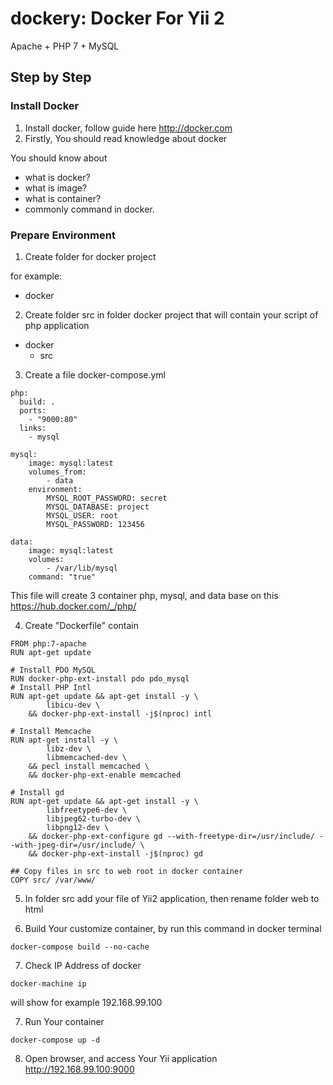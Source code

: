 # dockery: Docker For Yii 2

Apache + PHP 7 + MySQL

## Step by Step

### Install Docker
1. Install docker, follow guide here http://docker.com
2. Firstly, You should read knowledge about docker

You should know about 
- what is docker?
- what is image?
- what is container?
- commonly command in docker.

### Prepare Environment
1. Create folder for docker project

for example:
  - docker

2. Create folder src in folder docker project that will contain your script of php application
  + docker
	- src
	
3. Create a file docker-compose.yml
```
php:
  build: .
  ports:
    - "9000:80"
  links:
    - mysql

mysql:
    image: mysql:latest
    volumes_from:
        - data
    environment:
        MYSQL_ROOT_PASSWORD: secret
        MYSQL_DATABASE: project
        MYSQL_USER: root
        MYSQL_PASSWORD: 123456

data:
    image: mysql:latest
    volumes:
        - /var/lib/mysql
    command: "true"
```
	
This file will create 3 container php, mysql, and data
base on this https://hub.docker.com/_/php/
	
4. Create "Dockerfile" contain
```
FROM php:7-apache
RUN apt-get update

# Install PDO MySQL
RUN docker-php-ext-install pdo pdo_mysql
# Install PHP Intl
RUN apt-get update && apt-get install -y \
        libicu-dev \
    && docker-php-ext-install -j$(nproc) intl
	
# Install Memcache
RUN apt-get install -y \
        libz-dev \
        libmemcached-dev \
    && pecl install memcached \
    && docker-php-ext-enable memcached

# Install gd
RUN apt-get update && apt-get install -y \
        libfreetype6-dev \
        libjpeg62-turbo-dev \
        libpng12-dev \
    && docker-php-ext-configure gd --with-freetype-dir=/usr/include/ --with-jpeg-dir=/usr/include/ \
    && docker-php-ext-install -j$(nproc) gd
	
## Copy files in src to web root in docker container
COPY src/ /var/www/
```

5. In folder src add your file of Yii2 application, then rename folder web to html

6. Build Your customize container, by run this command in docker terminal 
```
docker-compose build --no-cache
```

7. Check IP Address of docker
```
docker-machine ip
```
will show for example 192.168.99.100

7. Run Your container
```
docker-compose up -d
```

8. Open browser, and access Your Yii application
http://192.168.99.100:9000








